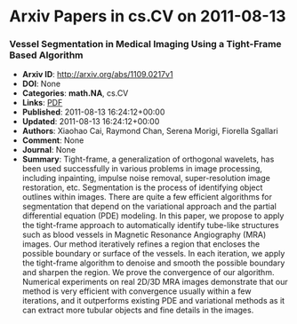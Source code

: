 # Arxiv Papers in cs.CV on 2011-08-13
### Vessel Segmentation in Medical Imaging Using a Tight-Frame Based Algorithm
- **Arxiv ID**: http://arxiv.org/abs/1109.0217v1
- **DOI**: None
- **Categories**: **math.NA**, cs.CV
- **Links**: [PDF](http://arxiv.org/pdf/1109.0217v1)
- **Published**: 2011-08-13 16:24:12+00:00
- **Updated**: 2011-08-13 16:24:12+00:00
- **Authors**: Xiaohao Cai, Raymond Chan, Serena Morigi, Fiorella Sgallari
- **Comment**: None
- **Journal**: None
- **Summary**: Tight-frame, a generalization of orthogonal wavelets, has been used successfully in various problems in image processing, including inpainting, impulse noise removal, super-resolution image restoration, etc. Segmentation is the process of identifying object outlines within images. There are quite a few efficient algorithms for segmentation that depend on the variational approach and the partial differential equation (PDE) modeling.   In this paper, we propose to apply the tight-frame approach to automatically identify tube-like structures such as blood vessels in Magnetic Resonance Angiography (MRA) images. Our method iteratively refines a region that encloses the possible boundary or surface of the vessels. In each iteration, we apply the tight-frame algorithm to denoise and smooth the possible boundary and sharpen the region. We prove the convergence of our algorithm. Numerical experiments on real 2D/3D MRA images demonstrate that our method is very efficient with convergence usually within a few iterations, and it outperforms existing PDE and variational methods as it can extract more tubular objects and fine details in the images.



